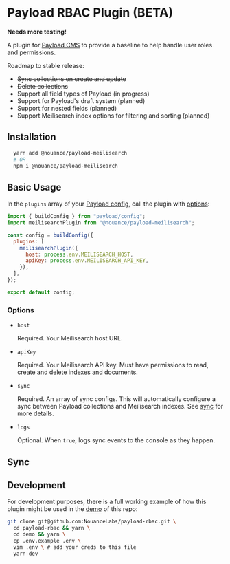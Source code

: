 # Payload RBAC Plugin (BETA)

**Needs more testing!**

A plugin for [Payload CMS](https://github.com/payloadcms/payload) to provide a baseline to help handle user roles and permissions.

Roadmap to stable release:

- ~~Sync collections on create and update~~
- ~~Delete collections~~
- Support all field types of Payload (in progress)
- Support for Payload's draft system (planned)
- Support for nested fields (planned)
- Support Meilisearch index options for filtering and sorting (planned)

## Installation

```bash
  yarn add @nouance/payload-meilisearch
  # OR
  npm i @nouance/payload-meilisearch
```

## Basic Usage

In the `plugins` array of your [Payload config](https://payloadcms.com/docs/configuration/overview), call the plugin with [options](#options):

```js
import { buildConfig } from "payload/config";
import meilisearchPlugin from "@nouance/payload-meilisearch";

const config = buildConfig({
  plugins: [
    meilisearchPlugin({
      host: process.env.MEILISEARCH_HOST,
      apiKey: process.env.MEILISEARCH_API_KEY,
    }),
  ],
});

export default config;
```

### Options

- `host`

  Required. Your Meilisearch host URL.

- `apiKey`

  Required. Your Meilisearch API key. Must have permissions to read, create and delete indexes and documents.

- `sync`

  Required. An array of sync configs. This will automatically configure a sync between Payload collections and Meilisearch indexes. See [sync](#sync) for more details.

- `logs`

  Optional. When `true`, logs sync events to the console as they happen.

## Sync

## Development

For development purposes, there is a full working example of how this plugin might be used in the [demo](./demo) of this repo:

```bash
git clone git@github.com:NouanceLabs/payload-rbac.git \
  cd payload-rbac && yarn \
  cd demo && yarn \
  cp .env.example .env \
  vim .env \ # add your creds to this file
  yarn dev
```

